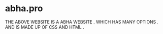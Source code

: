 # abha.pro
THE ABOVE WEBSITE IS A ABHA WEBSITE .
WHICH HAS MANY OPTIONS . 
AND IS MADE UP OF CSS AND HTML .
